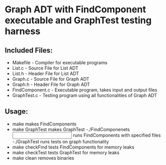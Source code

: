 # Graph ADT with FindComponent executable and GraphTest testing harness

## Included Files:
- Makefile - Compiler for executable programs
- List.c - Source File for List ADT
- List.h - Header File for List ADT
- Graph.c - Source File for Graph ADT
- Graph.h - Header File for Graph ADT
- FindComponent.c - Executable program, takes input and output files
- GraphTest.c - Testing program using all functionalities of Graph ADT

## Usage:
- make                     		makes FindComponents
- make GraphTest           		makes GraphTest
-./FindComponenets <input> <output>	runs FindComponents with specified files
-./GraphTest 				runs tests on graph functionality
- make checkFind           		tests FindComponents for memory leaks
- make checkTest           		tests GraphTest for memory leaks
- make clean               		removes binaries
